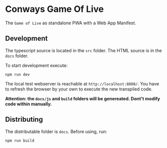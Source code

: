 # Conways Game Of Live

The `Game of Live` as standalone PWA with a Web App Manifest.


## Development

The typescript source is located in the `src` folder. The HTML source is in the
 `docs` folder.

To start development execute:
```
npm run dev
```

The local test webserver is reachable at `http://localhost:8000/`. You have to refresh
 the browser by your own to execute the new transpiled code.

 __Attention: the `docs/js` and `build` folders will be genereated. Dont't modify code within manually.__


## Distributing

The distributable folder is `docs`. Before using, run:
```
npm run build
```
